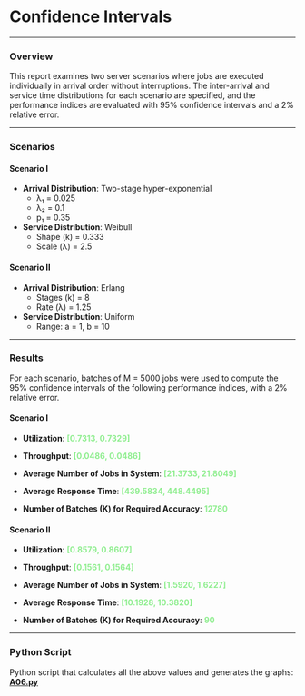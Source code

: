 # Confidence Intervals
___

### Overview
This report examines two server scenarios where jobs are executed individually in arrival order without interruptions. The inter-arrival and service time distributions for each scenario are specified, and the performance indices are evaluated with 95% confidence intervals and a 2% relative error.

---

### Scenarios

#### Scenario I
- **Arrival Distribution**: Two-stage hyper-exponential
  - λ₁ = 0.025
  - λ₂ = 0.1
  - p₁ = 0.35
- **Service Distribution**: Weibull
  - Shape (k) = 0.333
  - Scale (λ) = 2.5

#### Scenario II
- **Arrival Distribution**: Erlang
  - Stages (k) = 8
  - Rate (λ) = 1.25
- **Service Distribution**: Uniform
  - Range: a = 1, b = 10

---

### Results

For each scenario, batches of M = 5000 jobs were used to compute the 95% confidence intervals of the following performance indices, with a 2% relative error.

#### Scenario I

- **Utilization**: <span style="color:lightgreen;font-weight:bold">[0.7313, 0.7329]</span>
- **Throughput**: <span style="color:lightgreen;font-weight:bold">[0.0486, 0.0486]</span>
- **Average Number of Jobs in System**: <span style="color:lightgreen;font-weight:bold">[21.3733, 21.8049]</span>
- **Average Response Time**: <span style="color:lightgreen;font-weight:bold">[439.5834, 448.4495]</span>

- **Number of Batches (K) for Required Accuracy**: <span style="color:lightgreen;font-weight:bold">12780</span>

#### Scenario II

- **Utilization**: <span style="color:lightgreen;font-weight:bold">[0.8579, 0.8607]</span>
- **Throughput**: <span style="color:lightgreen;font-weight:bold">[0.1561, 0.1564]</span>
- **Average Number of Jobs in System**: <span style="color:lightgreen;font-weight:bold">[1.5920, 1.6227]</span>
- **Average Response Time**: <span style="color:lightgreen;font-weight:bold">[10.1928, 10.3820]</span>

- **Number of Batches (K) for Required Accuracy**: <span style="color:lightgreen;font-weight:bold">90</span>

---

### Python Script

Python script that calculates all the above values and generates the graphs: [**A06.py**](A06.py)
